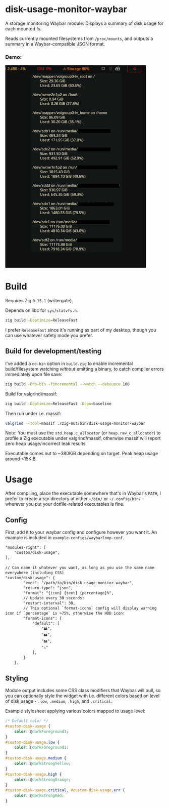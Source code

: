# disk-usage-monitor-waybar

A storage monitoring Waybar module. Displays a summary of disk usage for each mounted fs.

Reads currently mounted filesystems from `/proc/mounts`, and outputs a summary in a Waybar-compatible JSON format.

### Demo:

![Demo](/screenshots/demo.png)

# Build

Requires Zig `0.15.1` (writergate).

Depends on libc for `sys/statvfs.h`.

```sh
zig build -Doptimize=ReleaseFast
```

I prefer `ReleaseFast` since it's running as part of my desktop, though you can use whatever safety mode you prefer.

## Build for development/testing

I've added a `no-bin` option in `build.zig` to enable incremental build/filesystem watching *without* emitting a binary, to catch compiler errors immediately upon file save:

```sh
zig build -Dno-bin -fincremental --watch --debounce 100
```

Build for valgrind/massif:

```sh
zig build -Doptimize=ReleaseFast -Dcpu=baseline
```
Then run under i.e. massif:
```sh
valgrind --tool=massif ./zig-out/bin/disk-usage-monitor-waybar
```

Note: You must use the `std.heap.c_allocator` (or `heap.raw_c_allocator`) to profile a Zig executable under valgrind/massif, otherwise massif will report zero heap usage/incorrect leak results.

Executable comes out to ~380KiB depending on target. Peak heap usage around <15KiB.

# Usage

After compiling, place the executable somewhere that's in Waybar's `PATH`, I prefer to create a `bin` directory at either `~/bin/` or `~/.config/bin/` - wherever you put your dotfile-related executables is fine.

## Config

First, add it to your waybar config and configure however you want it. An example is included in `example-configs/waybarloop.conf`.

```jsonc
"modules-right": [
    "custom/disk-usage",
],

// Can name it whatever you want, as long as you use the same name everywhere (including CSS)
"custom/disk-usage": {
        "exec": "/path/to/bin/disk-usage-monitor-waybar", 
        "return-type": "json",
        "format": "{icon} {text} {percentage}%",
        // Update every 30 seconds:
        "restart-interval": 30,
        // This optional `format-icons` config will display warning icon if `percentage` is >75%, otherwise the HDD icon:
        "format-icons": {
            "default": [
                "🖴",
                "🖴",
                "🖴",
                "⚠️"
            ],
        }
    },
```

## Styling

Module output includes some CSS class modifiers that Waybar will pull, so you can optionally style the widget with i.e. different colors based on level of disk usage - `.low`, `.medium`, `.high`, and `.critical`.

Example stylesheet applying various colors mapped to usage level:

```css
/* Default color */
#custom-disk-usage {
    color: @darkForeground1;
}
#custom-disk-usage.low {
    color: @darkForeground1;
}
#custom-disk-usage.medium {
    color: @darkStrongYellow;
}
#custom-disk-usage.high {
    color: @darkStrongOrange;
}
#custom-disk-usage.critical, #custom-disk-usage.err {
    color: @darkStrongRed;
}
```
